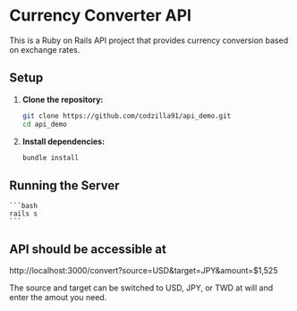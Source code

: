 # Currency Converter API

This is a Ruby on Rails API project that provides currency conversion based on exchange rates.

## Setup

1. **Clone the repository:**

    ```bash
    git clone https://github.com/codzilla91/api_demo.git 
    cd api_demo
    ```

2. **Install dependencies:**

    ```bash
    bundle install
    ```
## Running the Server

    ```bash
    rails s
    ```
## API should be accessible at

http://localhost:3000/convert?source=USD&target=JPY&amount=$1,525

The source and target can be switched to USD, JPY, or TWD at will and enter the amout you need.





